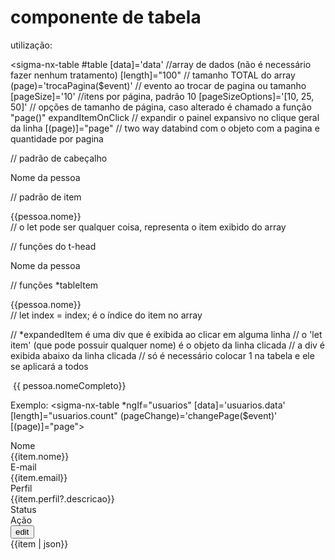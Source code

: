# componente de tabela

utilização:

<sigma-nx-table
#table
[data]='data' //array de dados (não é necessário fazer nenhum tratamento)
[length]="100" // tamanho TOTAL do array
(page)='trocaPagina($event)' // evento ao trocar de pagina ou tamanho
[pageSize]='10' //itens por página, padrão 10
[pageSizeOptions]='[10, 25, 50]' // opções de tamanho de página, caso alterado é chamado a função "page()"
expandItemOnClick // expandir o painel expansivo no clique geral da linha
[(page)]="page" // two way databind com o objeto com a pagina e quantidade por pagina
>

// padrão de cabeçalho

<div t-head>Nome da pessoa</div>

// padrão de item

<div *tableItem='let pessoa'>{{pessoa.nome}} </div> // o let pode ser qualquer coisa, representa o item exibido do array

// funções do t-head

<div t-head
      sort // representa que possui ordenador
      (click)='sortBy("pessoa")' // ao clicar no cabeçalho específico 
      sticky // fixar a visualização no inicio da coluna em questão ( mobile por exemplo, a coluna sempre será visível )
      stickyEnd // fixar a visualização no final
>Nome da pessoa</div>

// funções *tableItem

<div *tableItem='let pessoa; let index = index'
(click)="table.expandRow(item)" // caso queira expandir a coluna abaixo ao clicar em um botão ou ícone
>
{{pessoa.nome}} </div>
// let index = index; é o índice do item no array

// *expandedItem é uma div que é exibida ao clicar em alguma linha
// o 'let item' (que pode possuir qualquer nome) é o objeto da linha clicada
// a div é exibida abaixo da linha clicada
// só é necessário colocar 1 na tabela e ele se aplicará a todos

<div *expandedItem='let pessoa'>
  <img [src]='pessoa.imagem'/> {{ pessoa.nomeCompleto}}
</div>

</sigma-nx-table>


Exemplo:
<sigma-nx-table *ngIf="usuarios" [data]='usuarios.data' [length]="usuarios.count" (pageChange)='changePage($event)' [(page)]="page">

  <div t-head sticky sort (click)='sortBy("nome")'>Nome</div>
  <div *tableItem='let item'>{{item.nome}}</div>

  <div t-head sort (click)='sortBy("email")'>E-mail</div>
  <div *tableItem='let item'>{{item.email}}</div>

  <div t-head sort>Perfil</div>
  <div *tableItem='let item'>{{item.perfil?.descricao}}</div>

  <div t-head>Status</div>
  <div *tableItem='let item'>
    <mat-slide-toggle [checked]="item.ativo"></mat-slide-toggle>
  </div>

  <div t-head stickyEnd>Ação</div>
  <div *tableItem='let item' class="acoes">
    <button mat-mini-fab (click)='openUsuario(item)'>
      <mat-icon>edit</mat-icon>
    </button>
  </div>

  <div *expandedItem='let item'>
    {{item | json}}
  </div>
</sigma-nx-table>
